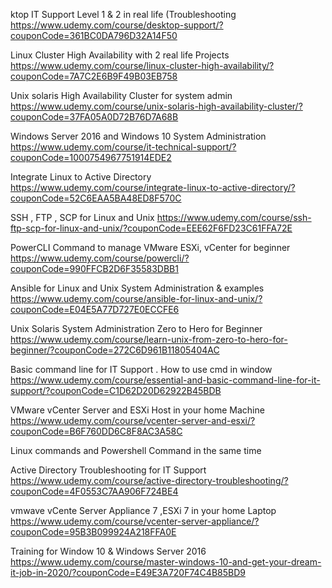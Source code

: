 ktop IT Support Level 1 & 2 in real life (Troubleshooting
https://www.udemy.com/course/desktop-support/?couponCode=361BC0DA796D32A14F50


Linux Cluster High Availability with 2 real life Projects
https://www.udemy.com/course/linux-cluster-high-availability/?couponCode=7A7C2E6B9F49B03EB758


Unix solaris High Availability Cluster for system admin
https://www.udemy.com/course/unix-solaris-high-availability-cluster/?couponCode=37FA05A0D72B76D7A68B


Windows Server 2016 and Windows 10 System Administration
https://www.udemy.com/course/it-technical-support/?couponCode=1000754967751914EDE2


Integrate Linux to Active Directory
https://www.udemy.com/course/integrate-linux-to-active-directory/?couponCode=52C6EAA5BA48ED8F570C


SSH , FTP , SCP for Linux and Unix
https://www.udemy.com/course/ssh-ftp-scp-for-linux-and-unix/?couponCode=EEE62F6FD23C61FFA72E


PowerCLI Command to manage VMware ESXi, vCenter for beginner
https://www.udemy.com/course/powercli/?couponCode=990FFCB2D6F35583DBB1


Ansible for Linux and Unix System Administration & examples
https://www.udemy.com/course/ansible-for-linux-and-unix/?couponCode=E04E5A77D727E0ECCFE6


Unix Solaris System Administration Zero to Hero for Beginner
https://www.udemy.com/course/learn-unix-from-zero-to-hero-for-beginner/?couponCode=272C6D961B11805404AC


Basic command line for IT Support . How to use cmd in window
https://www.udemy.com/course/essential-and-basic-command-line-for-it-support/?couponCode=C1D62D20D62922B45BDB


VMware vCenter Server and ESXi Host in your home Machine
https://www.udemy.com/course/vcenter-server-and-esxi/?couponCode=B6F760DD6C8F8AC3A58C


Linux commands and Powershell Command in the same time



Active Directory Troubleshooting for IT Support
https://www.udemy.com/course/active-directory-troubleshooting/?couponCode=4F0553C7AA906F724BE4


vmwave vCente Server Appliance 7 ,ESXi 7 in your home Laptop
https://www.udemy.com/course/vcenter-server-appliance/?couponCode=95B3B099924A218FFA0E


Training for Window 10 & Windows Server 2016
https://www.udemy.com/course/master-windows-10-and-get-your-dream-it-job-in-2020/?couponCode=E49E3A720F74C4B85BD9

